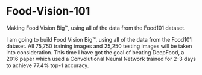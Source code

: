 # Food-Vision-101
Making Food Vision Big™, using all of the data from the Food101 dataset.

I am going to build Food Vision Big™, using all of the data from the Food101 dataset. All 75,750 training images and 25,250 testing images will be taken into consideration. This time I have got the goal of beating DeepFood, a 2016 paper which used a Convolutional Neural Network trained for 2-3 days to achieve 77.4% top-1 accuracy.
